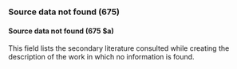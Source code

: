 ### Source data not found (675)

#### Source data not found (675 $a)

This field lists the secondary literature consulted while creating the description of the work in which no information is found.
